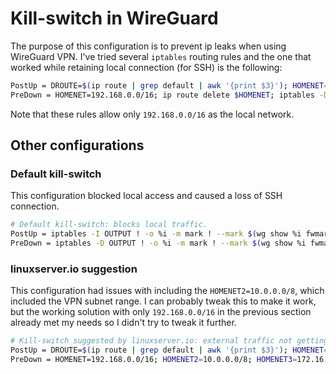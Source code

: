 # Kill-switch in WireGuard

The purpose of this configuration is to prevent ip leaks when using WireGuard VPN. I've tried several `iptables` routing rules and the one that worked while retaining local connection (for SSH) is the following:

```bash
PostUp = DROUTE=$(ip route | grep default | awk '{print $3}'); HOMENET=192.168.0.0/16; ip route add $HOMENET via $DROUTE; iptables -I OUTPUT -d $HOMENET -j ACCEPT; iptables -A OUTPUT ! -o %i -m mark ! --mark $(wg show %i fwmark) -m addrtype ! --dst-type LOCAL -j REJECT
PreDown = HOMENET=192.168.0.0/16; ip route delete $HOMENET; iptables -D OUTPUT ! -o %i -m mark ! --mark $(wg show %i fwmark) -m addrtype ! --dst-type LOCAL -j REJECT; iptables -D OUTPUT -d $HOMENET -j ACCEPT
```

Note that these rules allow only `192.168.0.0/16` as the local network.

## Other configurations

### Default kill-switch

This configuration blocked local access and caused a loss of SSH connection.
```bash
# Default kill-switch: blocks local traffic.
PostUp = iptables -I OUTPUT ! -o %i -m mark ! --mark $(wg show %i fwmark) -m addrtype ! --dst-type LOCAL -j REJECT
PreDown = iptables -D OUTPUT ! -o %i -m mark ! --mark $(wg show %i fwmark) -m addrtype ! --dst-type LOCAL -j REJECT
```

### linuxserver.io suggestion

This configuration had issues with including the `HOMENET2=10.0.0.0/8`, which included the VPN subnet range. I can probably tweak this to make it work, but the working solution with only `192.168.0.0/16` in the previous section already met my needs so I didn't try to tweak it further.

```bash
# Kill-switch suggested by linuxserver.io: external traffic not getting through.
PostUp = DROUTE=$(ip route | grep default | awk '{print $3}'); HOMENET=192.168.0.0/16; HOMENET2=10.0.0.0/8; HOMENET3=172.16.0.0/12; ip route add $HOMENET3 via $DROUTE; ip route add $HOMENET2 via $DROUTE; ip route add $HOMENET via $DROUTE; iptables -I OUTPUT -d $HOMENET -j ACCEPT; iptables -A OUTPUT -d $HOMENET2 -j ACCEPT; iptables -A OUTPUT -d $HOMENET3 -j ACCEPT;  iptables -A OUTPUT ! -o %i -m mark ! --mark $(wg show %i fwmark) -m addrtype ! --dst-type LOCAL -j REJECT
PreDown = HOMENET=192.168.0.0/16; HOMENET2=10.0.0.0/8; HOMENET3=172.16.0.0/12; ip route delete $HOMENET; ip route delete $HOMENET2; ip route delete $HOMENET3; iptables -D OUTPUT ! -o %i -m mark ! --mark $(wg show %i fwmark) -m addrtype ! --dst-type LOCAL -j REJECT; iptables -D OUTPUT -d $HOMENET -j ACCEPT; iptables -D OUTPUT -d $HOMENET2 -j ACCEPT; iptables -D OUTPUT -d $HOMENET3 -j ACCEPT
```
